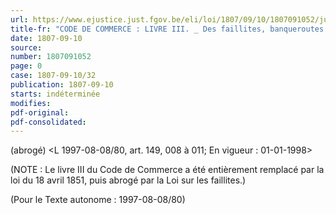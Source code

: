 ```yaml
---
url: https://www.ejustice.just.fgov.be/eli/loi/1807/09/10/1807091052/justel
title-fr: "CODE DE COMMERCE : LIVRE III. _ Des faillites, banqueroutes et sursis. (NOTE : Consultation des versions antérieures à partir de la version précédant immédiatement le 20-02-1993 et mise à jour au 28-10-1997)"
date: 1807-09-10
source:
number: 1807091052
page: 0
case: 1807-09-10/32
publication: 1807-09-10
starts: indéterminée
modifies:
pdf-original:
pdf-consolidated:
---
```


(abrogé) <L 1997-08-08/80, art. 149, 008 à 011;  En vigueur :  01-01-1998>

(NOTE : Le livre III du Code de Commerce a été entièrement remplacé par la loi du 18 avril 1851, puis abrogé par la Loi sur les faillites.)

(Pour le Texte autonome : 1997-08-08/80)
